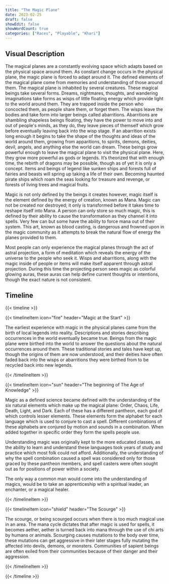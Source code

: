 ```yaml
---
title: "The Magic Plane"
date: 2023-02-25
draft: false
showEdit: false
showWordCount: true
categories: ["Races", "Playable", "Khari"]
---
```


## Visual Description

The magical planes are a constantly evolving space which adapts based on the physical space around them. As constant change occurs in the physical plane, the magic plane is forced to adapt around it. The defined elements of the magical plane come from memories and understanding of those around them. The magical plane is inhabited by several creatures. These magical beings take several forms. Dreams, nightmares, thoughts, and wandering imaginations take forms as wisps of little floating energy which provide light to the world around them. They are trapped inside the person who concocted them, as people share them, or forget them. The wisps leave the bodies and take form into larger beings called abarritions. Abarritions are shambling shapeless beings floating, they have the power to move into and out of people's minds, as they do, they leave pieces of themself which grow before eventually leaving back into the wisp stage. If an abarrition exists long enough it begins to take the shape of the thoughts and ideas of the world around them, growing from apparitions, to spirits, demons, deities, devil, angels, and anything else the world can dream. These beings grow powerful enough to leave the magical plane to visit the physical plane. Here, they grow more powerful as gods or legends. It’s theorized that with enough time, the rebirth of dragons may be possible, though as of yet it is only a concept. Items and beings of legend like sunken ships and forests full of fairies and beasts will spring up taking a life of their own. Becoming haunted pirate ships which roam the seas looking for treasure and revenge, or forests of living trees and magical fruits. 

Magic is not only defined by the beings it creates however, magic itself is the element defined by the energy of creation, known as Mana. Magic can not be created nor destroyed; it only is transformed before it takes time to reshape itself into Mana. A person can only store so much magic, this is defined by their ability to cause the transformation as they channel it into spells. Very few can but some have the ability to force mana out of their system. This art, known as blood casting, is dangerous and frowned upon in the magic community as it attempts to break the natural flow of energy the planes provided to them. 

Most people can only experience the magical planes through the act of astral projection, a form of meditation which reveals the energy of the universe to the people who seek it. Wisps and abarritions, along with the magic inside of people or items will make itself apparent through astral projection. During this time the projecting person sees magic as colorful glowing auras, these auras can help define current thoughts or intentions, though the exact nature is not consistent.

## Timeline

{{< timeline >}}

{{< timelineItem icon="fire" header="Magic at the Start" >}}

The earliest experience with magic in the physical planes came from the birth of local legends into reality. Descriptions and stories describing occurrences in the world eventually became true. Beings from the magic plane were birthed into the world to answer the questions about the natural occurrences around them. These traditional stories and tales have kept up, though the origins of them are now understood, and their deities have often faded back into the wisps or abarritions they were birthed from to be recycled back into new legends.

{{< /timelineItem >}}

{{< timelineItem icon="sun" header="The beginning of The Age of Knowledge" >}}

Magic as a defined science became defined with the understanding of the six natural elements which make up the magical plane: Order, Chaos, Life, Death, Light, and Dark. Each of these has a different pantheon, each god of which controls lesser elements. These elements form the alphabet for each language which is used to conjure to cast a spell. Different combinations of these alphabets are conjured by motion and sounds in a combination. When added together in specific order they form the spells people use.

Understanding magic was originally kept to the more educated classes, as the ability to learn and understand these languages took years of study and practice which most folk could not afford. Additionally, the understanding of why the spell combination caused a spell was considered only for those graced by these pantheon members, and spell casters were often sought out as for positions of power within a society.

The only way a common man would come into the understanding of magics, would be to take an apprenticeship with a spiritual leader, an enchanter, or a magical healer.

{{< /timelineItem >}}

{{< timelineItem icon="shield" header="The Scourge" >}}

The scourge, or being scourged occurs when there is too much magical use in an area. The mana cycle dictates that after magic is used for spells, it becomes aether, aether is turned back into mana through the use of chi arts by humans or animals. Scourging causes mutations to the body over time, these mutations can get aggressive in their later stages fully mutating the affected into devils, demons, or monsters. Communities of sapient beings are often exiled from their communities because of their danger and their aggression.

{{< /timelineItem >}}

{{< /timeline >}}